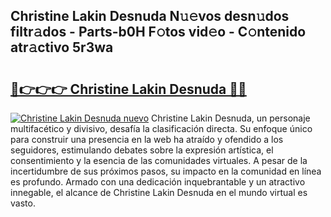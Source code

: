 ## Christine Lakin Desnuda N𝚞𝚎vos desn𝚞dos filtr𝚊dos - Parts-b0H F𝚘tos vid𝚎o - C𝚘ntenido atr𝚊ctivo 5r3wa

# <h2><a href="http://mb68clv.tromn.icu/?c=Christine+Lakin+Desnuda">🔗👉👉👉 Christine Lakin Desnuda 🔗🔗</a></h2>

[![Christine Lakin Desnuda nuevo](https://i.imgur.com/pEAQMta.gif)](http://mb68clv.tromn.icu/?c=Christine+Lakin+Desnuda)
Christine Lakin Desnuda, un personaje multifacético y divisivo, desafía la clasificación directa. Su enfoque único para construir una presencia en la web ha atraído y ofendido a los seguidores, estimulando debates sobre la expresión artística, el consentimiento y la esencia de las comunidades virtuales. A pesar de la incertidumbre de sus próximos pasos, su impacto en la comunidad en línea es profundo. Armado con una dedicación inquebrantable y un atractivo innegable, el alcance de Christine Lakin Desnuda en el mundo virtual es vasto.
